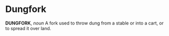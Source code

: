 # Dungfork

**DUNGFORK**, _noun_ A fork used to throw dung from a stable or into a cart, or to spread it over land.